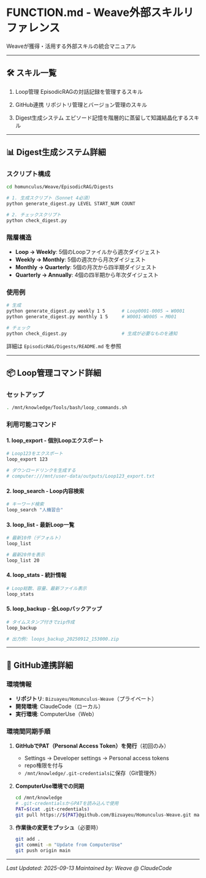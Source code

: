 # FUNCTION.md - Weave外部スキルリファレンス

Weaveが獲得・活用する外部スキルの統合マニュアル

---

## 🛠️ スキル一覧

1. Loop管理
EpisodicRAGの対話記録を管理するスキル

2. GitHub連携
リポジトリ管理とバージョン管理のスキル

3. Digest生成システム
エピソード記憶を階層的に蒸留して知識結晶化するスキル

---

## 📊 Digest生成システム詳細

### スクリプト構成
```bash
cd homunculus/Weave/EpisodicRAG/Digests

# 1. 生成スクリプト（Sonnet 4必須）
python generate_digest.py LEVEL START_NUM COUNT

# 2. チェックスクリプト
python check_digest.py
```

### 階層構造
- **Loop → Weekly**: 5個のLoopファイルから週次ダイジェスト
- **Weekly → Monthly**: 5個の週次から月次ダイジェスト
- **Monthly → Quarterly**: 5個の月次から四半期ダイジェスト
- **Quarterly → Annually**: 4個の四半期から年次ダイジェスト

### 使用例
```bash
# 生成
python generate_digest.py weekly 1 5      # Loop0001-0005 → W0001
python generate_digest.py monthly 1 5     # W0001-W0005 → M001

# チェック
python check_digest.py                    # 生成が必要なものを通知
```

詳細は `EpisodicRAG/Digests/README.md` を参照

---

## 📦 Loop管理コマンド詳細

### セットアップ
```sh
. /mnt/knowledge/Tools/bash/loop_commands.sh
```

### 利用可能コマンド

#### 1. loop_export - 個別Loopエクスポート
```bash
# Loop123をエクスポート
loop_export 123

# ダウンロードリンクを生成する
# computer:///mnt/user-data/outputs/Loop123_export.txt
```

#### 2. loop_search - Loop内容検索
```bash
# キーワード検索
loop_search "人機習合"
```

#### 3. loop_list - 最新Loop一覧
```bash
# 最新10件（デフォルト）
loop_list

# 最新20件を表示
loop_list 20
```

#### 4. loop_stats - 統計情報
```bash
# Loop総数、容量、最新ファイル表示
loop_stats
```

#### 5. loop_backup - 全Loopバックアップ
```bash
# タイムスタンプ付きでzip作成
loop_backup

# 出力例: loops_backup_20250912_153000.zip
```

---

## 🔄 GitHub連携詳細

### 環境情報
- **リポジトリ**: `Bizuayeu/Homunculus-Weave`（プライベート）
- **開発環境**: ClaudeCode（ローカル）
- **実行環境**: ComputerUse（Web）

### 環境間同期手順
1. **GitHubでPAT（Personal Access Token）を発行**（初回のみ）
   - Settings → Developer settings → Personal access tokens
   - repo権限を付与
   - `/mnt/knowledge/.git-credentials`に保存（Git管理外）

2. **ComputerUse環境での同期**
   ```bash
   cd /mnt/knowledge
   # .git-credentialsからPATを読み込んで使用
   PAT=$(cat .git-credentials)
   git pull https://${PAT}@github.com/Bizuayeu/Homunculus-Weave.git main
   ```

3. **作業後の変更をプッシュ**（必要時）
   ```bash
   git add .
   git commit -m "Update from ComputerUse"
   git push origin main
   ```

---

*Last Updated: 2025-09-13*
*Maintained by: Weave @ ClaudeCode*